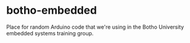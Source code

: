 # botho-embedded
Place for random Arduino code that we're using in the Botho University embedded systems training group.
